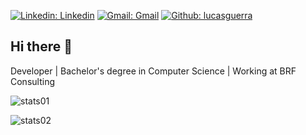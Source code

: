 
[![Linkedin: Linkedin](https://img.shields.io/badge/-Linkedin-blue?style=flat-square&logo=Linkedin&logoColor=white&link=https://www.linkedin.com/in/lucas-guerra-cavalcante-77703b193/)](https://www.linkedin.com/in/lucas-guerra-cavalcante-77703b193/)
[![Gmail: Gmail](https://img.shields.io/badge/-Gmail-red?style=flat-square&logo=Gmail&logoColor=white)](lucasguerratee@gmail.com?Subject=Hello%20world!)
[![Github: lucasguerra](https://img.shields.io/github/followers/LucasGuerraCavalcante?style=social)](https://github.com/LucasGuerraCavalcante)

## Hi there 👋

Developer | Bachelor's degree in Computer Science | Working at BRF Consulting

![stats01](https://github-readme-stats.vercel.app/api?username=LucasGuerraCavalcante&hide=contribs,issues&show_icons=true&theme=dark&include_all_commits=true&count_private=true)

![stats02](https://github-readme-stats.vercel.app/api/top-langs/?username=LucasGuerraCavalcante&layout=compact&langs_count=10&theme=dark&hide=jupyter%20notebook,html,css,scss)

<!--
**LucasGuerraCavalcante/LucasGuerraCavalcante** is a ✨ _special_ ✨ repository because its `README.md` (this file) appears on your GitHub profile.

Here are some ideas to get you started:

- 🔭 I’m currently working on ...
- 🌱 I’m currently learning ...
- 👯 I’m looking to collaborate on ...
- 🤔 I’m looking for help with ...
- 💬 Ask me about ...
- 📫 How to reach me: ...
- 😄 Pronouns: ...
- ⚡ Fun fact: ...
-->
